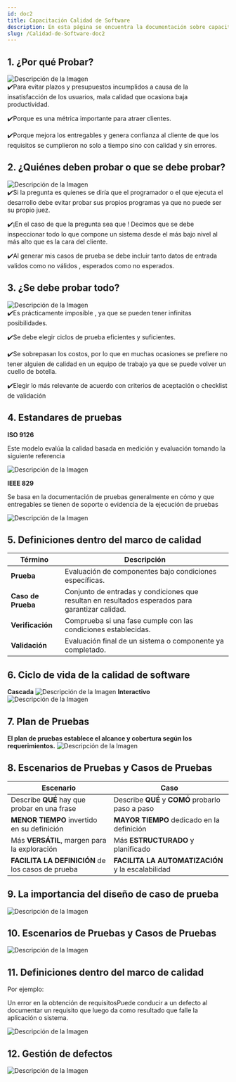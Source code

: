 ```yaml
---
id: doc2
title: Capacitación Calidad de Software
description: En esta página se encuentra la documentación sobre capacitación a la calidad de Software.
slug: /Calidad-de-Software-doc2
---
```

## 1. ¿Por qué Probar?
![Descripción de la Imagen](./img/singoin.PNG)  
✔️Para evitar plazos y presupuestos incumplidos a causa de la insatisfacción de los usuarios, mala calidad que ocasiona baja productividad.

✔️Porque es una métrica importante para atraer clientes.

✔️Porque mejora los entregables y genera confianza al cliente de que los requisitos se cumplieron no solo a tiempo sino con calidad y sin errores.

## 2. ¿Quiénes deben probar o que se debe probar?
![Descripción de la Imagen](./img/signo..PNG)  
✔️Si la pregunta es quienes se diría que el programador o el que ejecuta el desarrollo debe evitar probar sus propios programas ya que no puede ser su propio juez.



✔️¡En el caso de que la pregunta sea que ! Decimos que se debe inspeccionar todo lo que compone un sistema desde el más bajo nivel al más alto que es la cara del cliente.


✔️Al generar mis casos de prueba se debe incluir tanto datos de entrada validos como no válidos , esperados como no esperados.

## 3. ¿Se debe probar todo?
![Descripción de la Imagen](./img/pp.PNG)  
✔️Es prácticamente imposible , ya que se pueden tener infinitas posibilidades.

✔️Se debe elegir ciclos de prueba eficientes y suficientes.

✔️Se sobrepasan los costos, por lo que en muchas ocasiones se prefiere no tener alguien de calidad en un equipo de trabajo ya que se puede volver un cuello de botella.

✔️Elegir lo más relevante de acuerdo con criterios de aceptación o checklist de validación

## 4. Estandares de pruebas
**ISO 9126**

Este modelo evalúa la calidad basada en medición y evaluación tomando la siguiente referencia

![Descripción de la Imagen](./img/F.PNG.jpg)  

**IEEE 829**

Se basa en la documentación de pruebas generalmente en cómo y que entregables se tienen de soporte o evidencia de la ejecución de pruebas

![Descripción de la Imagen](./img/PPPP.png) 

 ## 5. Definiciones dentro del marco de calidad
| Término          | Descripción                                                               |
|------------------|---------------------------------------------------------------------------|
| **Prueba**       | Evaluación de componentes bajo condiciones específicas.                  |
| **Caso de Prueba** | Conjunto de entradas y condiciones que resultan en resultados esperados para garantizar calidad. |
| **Verificación** | Comprueba si una fase cumple con las condiciones establecidas.            |
| **Validación**   | Evaluación final de un sistema o componente ya completado.                |

## 6. Ciclo de vida de la calidad de software
**Cascada**
![Descripción de la Imagen](./img/cascada.png) 
**Interactivo**
![Descripción de la Imagen](./img/interactivo.png) 

## 7. Plan de Pruebas 

**El plan de pruebas establece el alcance y cobertura según los requerimientos.**
![Descripción de la Imagen](./img/pruebass.png) 

## 8. Escenarios de Pruebas y Casos de Pruebas
|           Escenario        |    Caso   |
|-------------------|--------------------|
|Describe **QUÉ** hay que probar en una frase|Describe **QUÉ** y **COMÓ** probarlo paso a paso|
|**MENOR TIEMPO** invertido en su definición|**MAYOR TIEMPO** dedicado en la definición|
|Más **VERSÁTIL**, margen para la exploración|Más **ESTRUCTURADO** y planificado|
|**FACILITA LA DEFINICIÓN** de los casos de prueba|**FACILITA LA AUTOMATIZACIÓN** y la escalabilidad|


## 9. La importancia del diseño de caso de prueba
![Descripción de la Imagen](./img/diseno.PNG) 

## 10. Escenarios de Pruebas y Casos de Pruebas
![Descripción de la Imagen](./img/escenarios.png) 

## 11. Definiciones dentro del marco de calidad

Por ejemplo:

Un error en la obtención de requisitosPuede conducir a un defecto al documentar un requisito que luego da como resultado que falle la aplicación o sistema.

![Descripción de la Imagen](./img/errror.jpg) 

## 12. Gestión de defectos
![Descripción de la Imagen](./img/DEFECTOS.jpg) 














